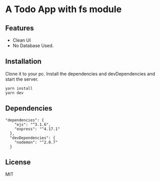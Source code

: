 # A Todo App with fs module

## Features

- Clean UI
- No Database Used.


## Installation

Clone it to your pc.
Install the dependencies and devDependencies and start the server.

```
yarn install
yarn dev
```


## Dependencies 

```
"dependencies": {
    "ejs": "^3.1.6",
    "express": "^4.17.1"
  },
  "devDependencies": {
    "nodemon": "^2.0.7"
  }
```


## License

MIT
